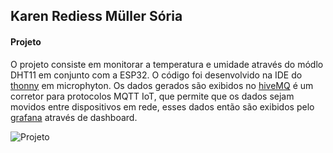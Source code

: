 ## Karen Rediess Müller Sória ##

<h4> Projeto </h4>

O projeto consiste em monitorar a temperatura e umidade através do módlo DHT11 em conjunto com a ESP32. O código foi desenvolvido na IDE do <a href="https://thonny.org/"> thonny</a> em microphyton. Os dados gerados são exibidos no <a href="https://www.hivemq.com/"> hiveMQ</a> é um corretor para protocolos MQTT IoT, que permite que os dados sejam movidos entre dispositivos em rede, esses dados então são exibidos pelo <a href="http://scfu.exehda.org:3000/d/3EYQ4PDVz/dashboard-karen?orgId=1&from=now-6h&to=now&refresh=15m"> grafana</a> através de dashboard.
 
 
 ![Projeto](https://user-images.githubusercontent.com/37384507/202756508-dff91e9f-ae58-4c10-9eca-7aec83f4a9a3.jpg)
